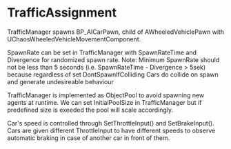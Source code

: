 # TrafficAssignment

 TrafficManager spawns BP_AICarPawn, child of AWheeledVehiclePawn with UChaosWheeledVehicleMovementComponent.

 SpawnRate can be set in TrafficManager with SpawnRateTime and Divergence for randomized spawn rate.
 Note: Minimum SpawnRate should not be less than 5 seconds (i.e. SpawnRateTime - Divergence > 5sek) because regardless of set  DontSpawnIfColliding Cars do collide on spawn and generate undesireable behaviour

 TrafficManager is implemented as ObjectPool to avoid spawning new agents at runtime. We can set InitialPoolSize in TrafficManager
 but if predefined size is exeeded the pool will scale accordingly. 

 Car's speed is controlled through SetThrottleInput() and SetBrakeInput(). Cars are given different ThrottleInput to have different speeds 
 to observe automatic braking in case of another car in front of them.
